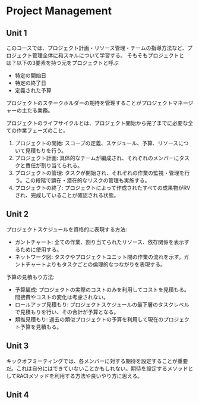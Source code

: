 # Project Management

## Unit 1

このコースでは、プロジェクト計画・リソース管理・チームの指導方法など、プロジェクト管理全体に和スキルについて学習する。
そもそもプロジェクトとは？以下の3要素を持つ元をプロジェクトと呼ぶ

- 特定の開始日
- 特定の終了日
- 定義された予算

プロジェクトのステークホルダーの期待を管理することがプロジェクトマネージャーの主たる業務。

プロジェクトのライフサイクルとは、プロジェクト開始から完了までに必要な全ての作業フェーズのこと。

1. プロジェクトの開始: スコープの定義、スケジュール、予算、リソースについて見積もりを行う。
2. プロジェクト計画: 具体的なチームが編成され、それぞれのメンバーにタスクと責任が割り当てられる。
3. プロジェクトの管理: タスクが開始され、それぞれの作業の監視・管理を行う。この段階で顕在・潜在的なリスクの管理も実施する。
4. プロジェクトの終了: プロジェクトによって作成されたすべての成果物がRVされ、完成していることが確認される状態。

## Unit 2

プロジェクトスケジュールを資格的に表現する方法:

- ガントチャート: 全ての作業、割り当てられたリソース、依存関係を表示するために使用する。
- ネットワーク図: タスクやプロジェクトユニット間の作業の流れを示す。ガントチャートよりもタスクごとの倫理的なつながりを表現する。

予算の見積もり方法:

- 予算編成: プロジェクトの実際のコストのみを利用してコストを見積もる。間接費やコストの変化は考慮されない。
- ロールアップ見積もり: プロジェクトスケジュールの最下層のタスクレベルで見積もりを行い、その合計が予算となる。
- 類推見積もり: 過去の類似プロジェクトの予算を利用して現在のプロジェクト予算を見積もる。

## Unit 3

キックオフミーティングでは、各メンバーに対する期待を設定することが重要だ。これは自分にはできていないことかもしれない。期待を設定するメソッドとしてRACIメソッドを利用する方法や良いやり方に思える。

## Unit 4
